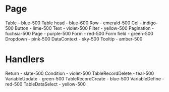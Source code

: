 # Page

Table - blue-500
Table head - blue-600
Row - emerald-500
Col - indigo-500
Button - lime-500
Text - violet-500
Filter - yellow-500
Pagination - fuchsia-500
Page - purple-500
Form - red-500
Form field - green-500
Dropdown - pink-500
DataContext - sky-500
Tooltip - amber-500

# Handlers

Return - slate-500
Condition - violet-500
TableRecordDelete - teal-500
VariableUpdate - green-500
TableRecordCreate - blue-500
VariableDefine - red-500
TableDataSelect - yellow-500

